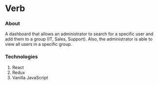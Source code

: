 # Verb

### About

A dashboard that allows an administrator to search for a specific user and add them to a group (IT, Sales, Support). Also, the administrator is able to view all users in a specific group.

### Technologies

1. React
2. Redux
3. Vanilla JavaScript
